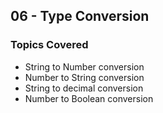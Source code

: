 ## 06 - Type Conversion

### Topics Covered

- String to Number conversion
- Number to String conversion
- String to decimal conversion
- Number to Boolean conversion
